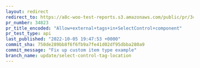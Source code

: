 ```yaml
---
layout: redirect
redirect_to: https://a8c-woo-test-reports.s3.amazonaws.com/public/pr/34823/api/index.html
pr_number: 34823
pr_title_encoded: "Allow+external+tags+in+SelectControl+component"
pr_test_type: api
last_published: "2022-10-05 19:47:53 +0000"
commit_sha: 750de289bb8f6f6fb9a7fe41d02df95dbba280a9
commit_message: "Fix up custom item type example"
branch_name: update/select-control-tag-location
---
```

